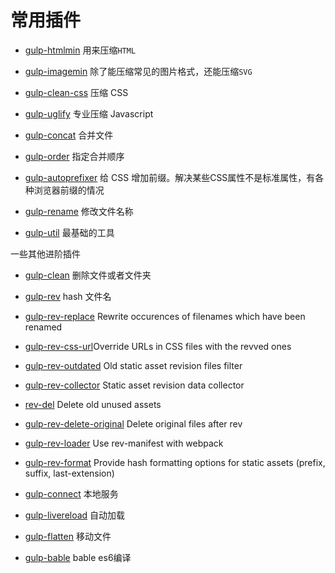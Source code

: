 # 常用插件

* [gulp-htmlmin](https://www.npmjs.com/package/gulp-htmlmin) 用来压缩`HTML`
* [gulp-imagemin](https://www.npmjs.com/package/gulp-imagemin) 除了能压缩常见的图片格式，还能压缩`SVG`
* [gulp-clean-css](https://www.npmjs.com/package/gulp-minify-css) 压缩 CSS
* [gulp-uglify](https://www.npmjs.com/package/gulp-uglify) 专业压缩 Javascript
* [gulp-concat](https://www.npmjs.com/package/gulp-concat) 合并文件
* [gulp-order](https://www.npmjs.com/package/gulp-order) 指定合并顺序

* [gulp-autoprefixer](https://www.npmjs.com/package/gulp-autoprefixer) 给 CSS 增加前缀。解决某些CSS属性不是标准属性，有各种浏览器前缀的情况
* [gulp-rename](https://www.npmjs.com/package/gulp-rename) 修改文件名称
* [gulp-util](https://www.npmjs.com/package/gulp-util) 最基础的工具

一些其他进阶插件

* [gulp-clean](https://www.npmjs.com/package/gulp-clean) 删除文件或者文件夹

* [gulp-rev](https://www.npmjs.com/package/gulp-rev) hash 文件名
* [gulp-rev-replace](https://github.com/jamesknelson/gulp-rev-replace) Rewrite occurences of filenames which have been renamed
* [gulp-rev-css-url](https://github.com/galkinrost/gulp-rev-css-url)Override URLs in CSS files with the revved ones
* [gulp-rev-outdated](https://github.com/shonny-ua/gulp-rev-outdated) Old static asset revision files filter
* [gulp-rev-collector](https://github.com/shonny-ua/gulp-rev-collector) Static asset revision data collector
* [rev-del](https://github.com/callumacrae/rev-del) Delete old unused assets
* [gulp-rev-delete-original](https://github.com/nib-health-funds/gulp-rev-delete-original) Delete original files after rev
* [gulp-rev-loader](https://github.com/adjavaherian/gulp-rev-loader) Use rev-manifest with webpack
* [gulp-rev-format](https://github.com/atamas101/gulp-rev-format) Provide hash formatting options for static assets \(prefix, suffix, last-extension\)

* [gulp-connect](https://www.npmjs.com/package/gulp-connect) 本地服务
* [gulp-livereload](https://www.npmjs.com/package/gulp-livereload) 自动加载
* [gulp-flatten](https://www.npmjs.com/package/gulp-flatten) 移动文件
* [gulp-bable](https://www.npmjs.com/package/gulp-babel) bable es6编译



